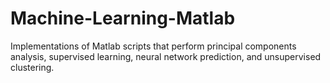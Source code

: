 # Machine-Learning-Matlab
Implementations of Matlab scripts that perform principal components analysis, supervised learning, neural network prediction, and unsupervised clustering.
